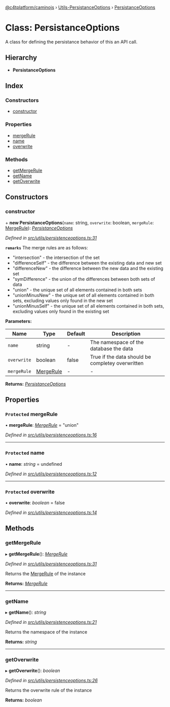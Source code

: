 [@c4tplatform/caminojs](../api.md) › [Utils-PersistanceOptions](../modules/utils_persistanceoptions.md) › [PersistanceOptions](utils_persistanceoptions.persistanceoptions.md)

# Class: PersistanceOptions

A class for defining the persistance behavior of this an API call.

## Hierarchy

* **PersistanceOptions**

## Index

### Constructors

* [constructor](utils_persistanceoptions.persistanceoptions.md#constructor)

### Properties

* [mergeRule](utils_persistanceoptions.persistanceoptions.md#protected-mergerule)
* [name](utils_persistanceoptions.persistanceoptions.md#protected-name)
* [overwrite](utils_persistanceoptions.persistanceoptions.md#protected-overwrite)

### Methods

* [getMergeRule](utils_persistanceoptions.persistanceoptions.md#getmergerule)
* [getName](utils_persistanceoptions.persistanceoptions.md#getname)
* [getOverwrite](utils_persistanceoptions.persistanceoptions.md#getoverwrite)

## Constructors

###  constructor

\+ **new PersistanceOptions**(`name`: string, `overwrite`: boolean, `mergeRule`: [MergeRule](../modules/utils_constants.md#mergerule)): *[PersistanceOptions](utils_persistanceoptions.persistanceoptions.md)*

*Defined in [src/utils/persistenceoptions.ts:31](https://github.com/chain4travel/caminojs/blob/ac57b5af/src/utils/persistenceoptions.ts#L31)*

**`remarks`** 
The merge rules are as follows:
  * "intersection" - the intersection of the set
  * "differenceSelf" - the difference between the existing data and new set
  * "differenceNew" - the difference between the new data and the existing set
  * "symDifference" - the union of the differences between both sets of data
  * "union" - the unique set of all elements contained in both sets
  * "unionMinusNew" - the unique set of all elements contained in both sets, excluding values only found in the new set
  * "unionMinusSelf" - the unique set of all elements contained in both sets, excluding values only found in the existing set

**Parameters:**

Name | Type | Default | Description |
------ | ------ | ------ | ------ |
`name` | string | - | The namespace of the database the data |
`overwrite` | boolean | false | True if the data should be completey overwritten |
`mergeRule` | [MergeRule](../modules/utils_constants.md#mergerule) | - | - |

**Returns:** *[PersistanceOptions](utils_persistanceoptions.persistanceoptions.md)*

## Properties

### `Protected` mergeRule

• **mergeRule**: *[MergeRule](../modules/utils_constants.md#mergerule)* = "union"

*Defined in [src/utils/persistenceoptions.ts:16](https://github.com/chain4travel/caminojs/blob/ac57b5af/src/utils/persistenceoptions.ts#L16)*

___

### `Protected` name

• **name**: *string* = undefined

*Defined in [src/utils/persistenceoptions.ts:12](https://github.com/chain4travel/caminojs/blob/ac57b5af/src/utils/persistenceoptions.ts#L12)*

___

### `Protected` overwrite

• **overwrite**: *boolean* = false

*Defined in [src/utils/persistenceoptions.ts:14](https://github.com/chain4travel/caminojs/blob/ac57b5af/src/utils/persistenceoptions.ts#L14)*

## Methods

###  getMergeRule

▸ **getMergeRule**(): *[MergeRule](../modules/utils_constants.md#mergerule)*

*Defined in [src/utils/persistenceoptions.ts:31](https://github.com/chain4travel/caminojs/blob/ac57b5af/src/utils/persistenceoptions.ts#L31)*

Returns the [MergeRule](../modules/utils_constants.md#mergerule) of the instance

**Returns:** *[MergeRule](../modules/utils_constants.md#mergerule)*

___

###  getName

▸ **getName**(): *string*

*Defined in [src/utils/persistenceoptions.ts:21](https://github.com/chain4travel/caminojs/blob/ac57b5af/src/utils/persistenceoptions.ts#L21)*

Returns the namespace of the instance

**Returns:** *string*

___

###  getOverwrite

▸ **getOverwrite**(): *boolean*

*Defined in [src/utils/persistenceoptions.ts:26](https://github.com/chain4travel/caminojs/blob/ac57b5af/src/utils/persistenceoptions.ts#L26)*

Returns the overwrite rule of the instance

**Returns:** *boolean*
